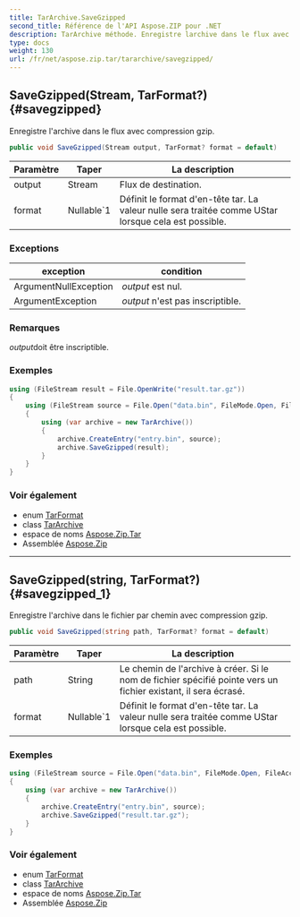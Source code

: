 ```yaml
---
title: TarArchive.SaveGzipped
second_title: Référence de l'API Aspose.ZIP pour .NET
description: TarArchive méthode. Enregistre larchive dans le flux avec compression gzip.
type: docs
weight: 130
url: /fr/net/aspose.zip.tar/tararchive/savegzipped/
---
```

## SaveGzipped(Stream, TarFormat?) {#savegzipped}

Enregistre l'archive dans le flux avec compression gzip.

```csharp
public void SaveGzipped(Stream output, TarFormat? format = default)
```

| Paramètre | Taper | La description |
| --- | --- | --- |
| output | Stream | Flux de destination. |
| format | Nullable`1 | Définit le format d'en-tête tar. La valeur nulle sera traitée comme UStar lorsque cela est possible. |

### Exceptions

| exception | condition |
| --- | --- |
| ArgumentNullException | *output* est nul. |
| ArgumentException | *output* n'est pas inscriptible. |

### Remarques

*output*doit être inscriptible.

### Exemples

```csharp
using (FileStream result = File.OpenWrite("result.tar.gz"))
{
    using (FileStream source = File.Open("data.bin", FileMode.Open, FileAccess.Read))
    {
        using (var archive = new TarArchive())
        {
            archive.CreateEntry("entry.bin", source);
            archive.SaveGzipped(result);
        }
    }
}
```

### Voir également

* enum [TarFormat](../../tarformat/)
* class [TarArchive](../)
* espace de noms [Aspose.Zip.Tar](../../tararchive/)
* Assemblée [Aspose.Zip](../../../)

---

## SaveGzipped(string, TarFormat?) {#savegzipped_1}

Enregistre l'archive dans le fichier par chemin avec compression gzip.

```csharp
public void SaveGzipped(string path, TarFormat? format = default)
```

| Paramètre | Taper | La description |
| --- | --- | --- |
| path | String | Le chemin de l'archive à créer. Si le nom de fichier spécifié pointe vers un fichier existant, il sera écrasé. |
| format | Nullable`1 | Définit le format d'en-tête tar. La valeur nulle sera traitée comme UStar lorsque cela est possible. |

### Exemples

```csharp
using (FileStream source = File.Open("data.bin", FileMode.Open, FileAccess.Read))
{
    using (var archive = new TarArchive())
    {
        archive.CreateEntry("entry.bin", source);
        archive.SaveGzipped("result.tar.gz");
    }
}
```

### Voir également

* enum [TarFormat](../../tarformat/)
* class [TarArchive](../)
* espace de noms [Aspose.Zip.Tar](../../tararchive/)
* Assemblée [Aspose.Zip](../../../)


